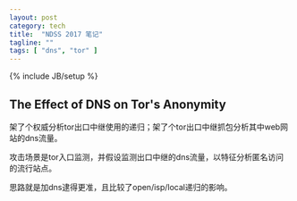 ```yaml
---
layout: post
category: tech
title:  "NDSS 2017 笔记"
tagline: ""
tags: [ "dns", "tor" ] 
---
```

{% include JB/setup %}


## The Effect of DNS on Tor's Anonymity

架了个权威分析tor出口中继使用的递归；架了个tor出口中继抓包分析其中web网站的dns流量。

攻击场景是tor入口监测，并假设监测出口中继的dns流量，以特征分析匿名访问的流行站点。

思路就是加dns逮得更准，且比较了open/isp/local递归的影响。
